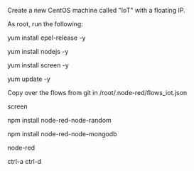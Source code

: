 
Create a new CentOS machine called "IoT" with a floating IP.

As root, run the following:

yum install epel-release -y

yum install nodejs -y

yum install screen -y

yum update -y

Copy over the flows from git in /root/.node-red/flows_iot.json

screen

npm install node-red-node-random

npm install node-red-node-mongodb

node-red

ctrl-a ctrl-d
